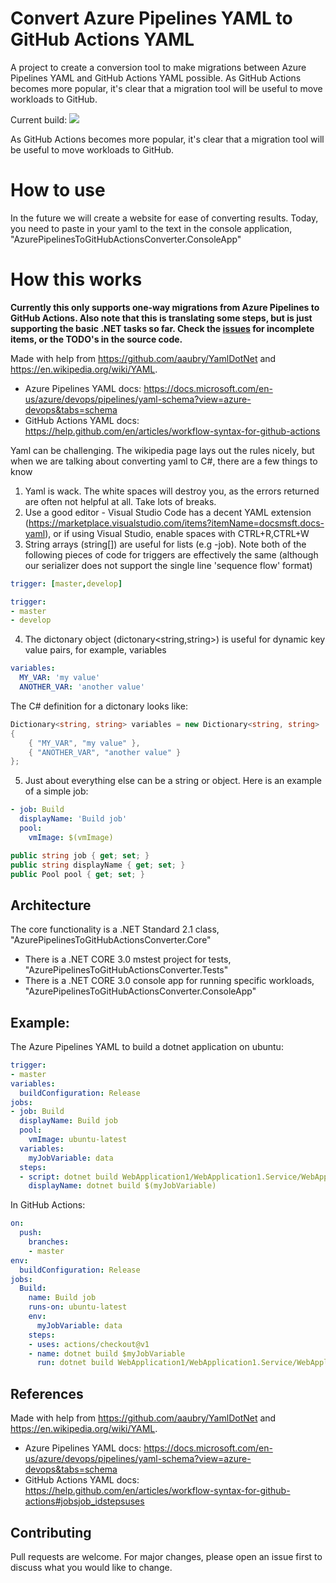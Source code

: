 # Convert Azure Pipelines YAML to GitHub Actions YAML 
A project to create a conversion tool to make migrations between Azure Pipelines YAML and GitHub Actions YAML possible. As GitHub Actions becomes more popular, it's clear that a migration tool will be useful to move workloads to GitHub. 

Current build: ![](https://github.com/samsmithnz/AzurePipelinesToGitHubActionsConverter/workflows/CI/badge.svg)

As GitHub Actions becomes more popular, it's clear that a migration tool will be useful to move workloads to GitHub. 

# How to use
In the future we will create a website for ease of converting results. 
Today, you need to paste in your yaml to the text in the console application, "AzurePipelinesToGitHubActionsConverter.ConsoleApp"

# How this works
**Currently this only supports one-way migrations from Azure Pipelines to GitHub Actions. Also note that this is translating some steps, but is just supporting the basic .NET tasks so far. Check the [issues](https://github.com/samsmithnz/AzurePipelinesToGitHubActionsConverter/issues) for incomplete items, or the TODO's in the source code.**
 
Made with help from https://github.com/aaubry/YamlDotNet and https://en.wikipedia.org/wiki/YAML.
- Azure Pipelines YAML docs: https://docs.microsoft.com/en-us/azure/devops/pipelines/yaml-schema?view=azure-devops&tabs=schema
- GitHub Actions YAML docs: https://help.github.com/en/articles/workflow-syntax-for-github-actions

 
Yaml can be challenging. The wikipedia page lays out the rules nicely, but when we are talking about converting yaml to C#, there are a few things to know

1. Yaml is wack. The white spaces will destroy you, as the errors returned are often not helpful at all. Take lots of breaks.
2. Use a good editor - Visual Studio Code has a decent YAML extension (https://marketplace.visualstudio.com/items?itemName=docsmsft.docs-yaml), or if using Visual Studio, enable spaces with CTRL+R,CTRL+W
3. String arrays (string[]) are useful for lists (e.g -job). Note both of the following pieces of code for triggers are effectively the same (although our serializer does not support the single line 'sequence flow' format)
```YAML
trigger: [master,develop]

trigger:
- master
- develop
```
4. The dictonary object (dictonary<string,string>) is useful for dynamic key value pairs, for example, variables
```YAML
variables:
  MY_VAR: 'my value'
  ANOTHER_VAR: 'another value'
```
The C# definition for a dictonary looks like:
```C#
Dictionary<string, string> variables = new Dictionary<string, string>
{
    { "MY_VAR", "my value" },
    { "ANOTHER_VAR", "another value" }
};
```
5. Just about everything else can be a string or object. Here is an example of a simple job:
```YAML
- job: Build
  displayName: 'Build job'
  pool:
    vmImage: $(vmImage)
```
```C#
public string job { get; set; }
public string displayName { get; set; }
public Pool pool { get; set; }
```

## Architecture
The core functionality is a .NET Standard 2.1 class, "AzurePipelinesToGitHubActionsConverter.Core" 
- There is a .NET CORE 3.0 mstest project for tests, "AzurePipelinesToGitHubActionsConverter.Tests" 
- There is a .NET CORE 3.0 console app for running specific workloads, "AzurePipelinesToGitHubActionsConverter.ConsoleApp" 

## Example: 
The Azure Pipelines YAML to build a dotnet application on ubuntu:
```YAML
trigger:
- master
variables:
  buildConfiguration: Release
jobs:
- job: Build
  displayName: Build job
  pool: 
    vmImage: ubuntu-latest
  variables:
    myJobVariable: data
  steps: 
  - script: dotnet build WebApplication1/WebApplication1.Service/WebApplication1.Service.csproj --configuration $(buildConfiguration) 
    displayName: dotnet build $(myJobVariable)
```
In GitHub Actions:
```YAML
on: 
  push:
    branches:
	- master
env:
  buildConfiguration: Release
jobs:
  Build:
    name: Build job
    runs-on: ubuntu-latest
    env:
      myJobVariable: data
    steps:
    - uses: actions/checkout@v1
    - name: dotnet build $myJobVariable
      run: dotnet build WebApplication1/WebApplication1.Service/WebApplication1.Service.csproj --configuration $buildConfiguration
```
## References
Made with help from https://github.com/aaubry/YamlDotNet and https://en.wikipedia.org/wiki/YAML.
- Azure Pipelines YAML docs: https://docs.microsoft.com/en-us/azure/devops/pipelines/yaml-schema?view=azure-devops&tabs=schema
- GitHub Actions YAML docs: https://help.github.com/en/articles/workflow-syntax-for-github-actions#jobsjob_idstepsuses

## Contributing
Pull requests are welcome. For major changes, please open an issue first to discuss what you would like to change.
